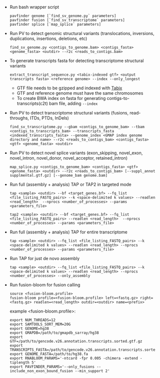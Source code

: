 * Run bash wrapper script

  ```
  pavfinder genome [`find_sv_genome.py` parameters]
  pavfinder fusion [`find_sv_transcriptome` parameters]
  pavfinder splice [`map_splice` parameters]
  ```

* Run PV to detect genomic structural variants (translocations, inversions, duplications, insertions, deletions, etc)

  ```
  find_sv_genome.py <contigs_to_genome.bam> <contigs_fasta> <genome_fasta> <outdir> --r2c <reads_to_contigs.bam>
  ```

* To generate transcripts fasta for detecting transcriptome structural variants

  ```
  extract_transcript_sequence.py <tabix-indexed gtf> <output transcripts fasta> <reference genome> --index --only_longest
  ```
  * GTF file needs to be gzipped and indexed with [Tabix](http://www.htslib.org/doc/tabix.html)
  * GTF and reference genome must have the same chromosomes
  * To create BWA index on fasta for generating contigs-to-transcripts(c2t) bam file, adding `--index`

* Run PV to detect transcriptome structural variants (fusions, read-throughs, ITDs, PTDs, InDels)

  ```
  find_sv_transcriptome.py --gbam <contigs_to_genome_bam> --tbam <contigs_to_transcripts_bam> --transcripts_fasta <indexed_transcripts_fasta> --genome_index <GMAP index genome directory and name> --r2c <reads_to_contigs_bam> <contigs_fasta> <gtf> <genome_fasta> <outdir>
  ```

* Run PV to detect novel splice variants (exon_skipping, novel_exon, novel_intron, novel_donor, novel_acceptor, retained_intron)

  ```
  map_splice.py <contigs_to_genome_bam> <contigs_fasta> <gtf> <genome_fasta> <outdir> --r2c <reads_to_contigs_bam> [--suppl_annot supplmental.gtf.gz] [--genome_bam genome.bam]
  ```

* Run full (assembly + analysis) TAP or TAP2 in targeted mode

  ```
  tap <sample> <outdir> --bf <target_genes.bf> --fq_list <file_listing_FASTQ_pairs> --k <space-delimited k values> --readlen <read_length>  --nprocs <number_of_processes> --params <parameters_file>
  ```
  ```
  tap2 <sample> <outdir> --bf <target_genes.bf> --fq_list <file_listing_FASTQ_pairs> --readlen <read_length>  --nprocs <number_of_processes> --params <parameters_file>
  ```

* Run full (assembly + analysis) TAP for entire transcriptome

  ```
  tap <sample> <outdir> --fq_list <file_listing_FASTQ_pairs> --k <space-delimited k values> --readlen <read_length> --nprocs <number_of_processes> --params <parameters_file>
  ```

* Run TAP for just de novo assembly

  ```
  tap <sample> <outdir> --fq_list <file_listing_FASTQ_pairs> --k <space-delimited k values> --readlen <read_length> --nprocs <number_of_processes> --only_assembly
  ```

* Run fusion-bloom for fusion calling

  ```
  source <fusion-bloom.profile>
  fusion-bloom profile=<fusion-bloom.profile> left=<fastq.gz> right=<fastq.gz> readlen=<read_length> outdir=<outdir> name=<prefix>
  ```

  example <fusion-bloom.profile>:
  ```
  export NUM_THREADS=12
  export SAMTOOLS_SORT_MEM=20G
  export GENOME=hg38
  export GMAPDB=/path/to/gmapdb_sarray/hg38
  export GTF=/path/to/gencode.v26.annotation.transcripts.sorted.gtf.gz
  export TRANSCRIPTS_FASTA=/path/to/gencode.v26.annotation.transcripts.sorted.gtf.fa
  export GENOME_FASTA=/path/to/hg38.fa
  export RNABLOOM_PARAMS='-ntcard -fpr 0.005 -chimera -extend -tiplength 5'
  export PAVFINDER_PARAMS='--only_fusions --include_non_exon_bound_fusion --min_support 2'
  ```
